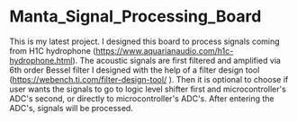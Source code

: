# Manta_Signal_Processing_Board
This is my latest project. I designed this board to process signals coming from H1C hydrophone (https://www.aquarianaudio.com/h1c-hydrophone.html). The acoustic signals are first filtered and amplified via 6th order Bessel filter I designed with the help of a filter design tool (https://webench.ti.com/filter-design-tool/ ). Then it is optional to choose if user wants the signals to go to logic level shifter first and microcontroller's ADC's second, or directly to microcontroller's ADC's. After entering the ADC's, signals will be processed.

